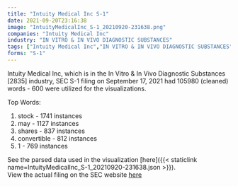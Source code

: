 ```yaml
---
title: "Intuity Medical Inc S-1"
date: 2021-09-20T23:16:38
image: "IntuityMedicalInc_S-1_20210920-231638.png"
companies: "Intuity Medical Inc"
industry: "IN VITRO & IN VIVO DIAGNOSTIC SUBSTANCES"
tags: ["Intuity Medical Inc","IN VITRO & IN VIVO DIAGNOSTIC SUBSTANCES","09-17-2021","S-1"]
forms: "S-1"
---
```

Intuity Medical Inc, which is in the In Vitro & In Vivo Diagnostic Substances [2835] industry, SEC S-1 filing on September 17, 2021 had 105980 (cleaned) words - 600 were utilized for the visualizations.

Top Words:
1. stock - 1741 instances
2. may - 1127 instances
3. shares - 837 instances
4. convertible - 812 instances
5. 1 - 769 instances


See the parsed data used in the visualization [here]({{< staticlink name=IntuityMedicalInc_S-1_20210920-231638.json >}}).  
View the actual filing on the SEC website [here](https://www.sec.gov/Archives/edgar/data/1484074/0001193125-21-276249.txt)